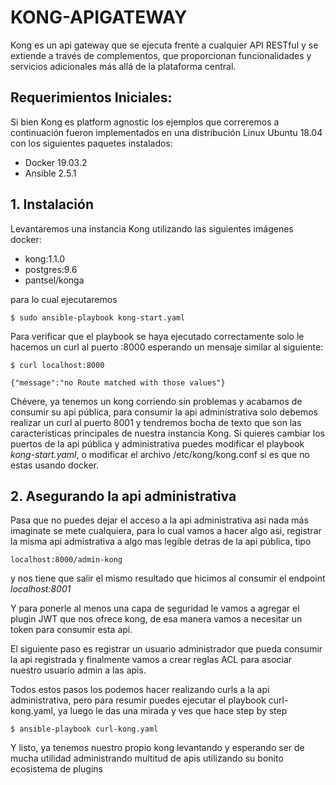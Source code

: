 # KONG-APIGATEWAY

Kong es un api gateway que se ejecuta frente a cualquier API RESTful y se extiende a través de complementos, que proporcionan funcionalidades y servicios adicionales más allá de la plataforma central.

## Requerimientos Iniciales:
Si bien Kong es platform agnostic los ejemplos que correremos a continuación fueron implementados en una distribución Linux Ubuntu 18.04 con los siguientes paquetes instalados:

  - Docker 19.03.2
  - Ansible 2.5.1

## 1. Instalación

Levantaremos una instancia Kong utilizando las siguientes imágenes docker:

  - kong:1.1.0
  - postgres:9.6
  - pantsel/konga

para lo cual ejecutaremos

```
$ sudo ansible-playbook kong-start.yaml
```

Para verificar que el playbook se haya ejecutado correctamente solo le hacemos un curl al puerto :8000 esperando un mensaje similar al siguiente:

```
$ curl localhost:8000
```
```
{"message":"no Route matched with those values"}
```
Chévere, ya tenemos un kong corriendo sin problemas y acabamos de consumir su api pública, para consumir la api administrativa solo debemos realizar un curl al puerto 8001 y tendremos bocha de texto que son las características principales de nuestra instancia Kong.
Si quieres cambiar los puertos de la api pública y administrativa puedes modificar el playbook *kong-start.yaml*, o modificar el archivo /etc/kong/kong.conf si es que no estas usando docker.

## 2. Asegurando la api administrativa

Pasa que no puedes dejar el acceso a la api administrativa asi nada más imaginate se mete cualquiera, para lo cual vamos a hacer algo asi, registrar la misma api admistrativa a algo mas legible detras de la api pública, tipo
```
localhost:8000/admin-kong
```
y nos tiene que salir el mismo resultado que hicimos al consumir el endpoint *localhost:8001*

Y para ponerle al menos una capa de seguridad le vamos a agregar el plugin JWT que nos ofrece kong, de esa manera vamos a necesitar un token para consumir esta api.

El siguiente paso es registrar un usuario administrador que pueda consumir la api registrada y finalmente vamos a crear reglas ACL para asociar nuestro usuario admin a las apis.

Todos estos pasos los podemos hacer realizando curls a la api administrativa, pero para resumir puedes ejecutar el playbook curl-kong.yaml, ya luego le das una mirada y ves que hace step by step
```
$ ansible-playbook curl-kong.yaml
```

Y listo, ya tenemos nuestro propio kong levantando y esperando ser de mucha utilidad administrando multitud de apis utilizando su bonito ecosistema de plugins